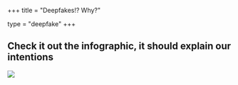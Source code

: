 +++
title = "Deepfakes!? Why?"

type = "deepfake"
+++

## Check it out the infographic, it should explain our intentions

![](/img/deepfake_infographic.jpeg)

